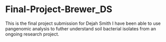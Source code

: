 # Final-Project-Brewer_DS
This is the final project submission for Dejah Smith
I have been able to use pangenomic analysis to futher understand soil bacterial isolates from an ongoing research project.
